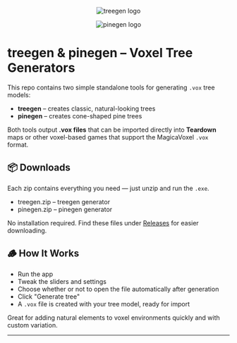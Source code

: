 <p align="center">
  <img src="https://cdn.nostrcheck.me/fb7e6bb172c3dca7e29f7c7fcf3f57b2c82f5211db7e1f353efa272f9268e5e2.png" alt="treegen logo" />
</p>

<p align="center">
  <img src="https://cdn.nostrcheck.me/8a72b1c8dfdd32fde9cbbbcfcb4cf446e69f49309ae37d67ec0503b81bda7e7b.png" alt="pinegen logo" />
</p>

# treegen & pinegen – Voxel Tree Generators

This repo contains two simple standalone tools for generating `.vox` tree models:

- **treegen** – creates classic, natural-looking trees
- **pinegen** – creates cone-shaped pine trees

Both tools output **.vox files** that can be imported directly into **Teardown** maps or other voxel-based games that support the MagicaVoxel `.vox` format.

## 📦 Downloads

Each zip contains everything you need — just unzip and run the `.exe`.

- treegen.zip – treegen generator
- pinegen.zip – pinegen generator

No installation required.
Find these files under [Releases](https://github.com/NGNT/treegen-pinegen/releases) for easier downloading.

## 🪵 How It Works

- Run the app
- Tweak the sliders and settings
- Choose whether or not to open the file automatically after generation
- Click "Generate tree"
- A `.vox` file is created with your tree model, ready for import

Great for adding natural elements to voxel environments quickly and with custom variation.

---